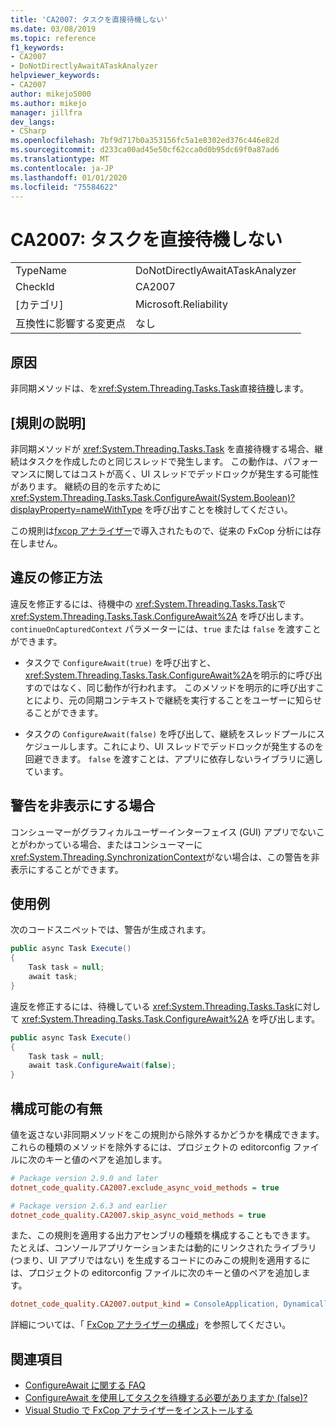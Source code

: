 ```yaml
---
title: 'CA2007: タスクを直接待機しない'
ms.date: 03/08/2019
ms.topic: reference
f1_keywords:
- CA2007
- DoNotDirectlyAwaitATaskAnalyzer
helpviewer_keywords:
- CA2007
author: mikejo5000
ms.author: mikejo
manager: jillfra
dev_langs:
- CSharp
ms.openlocfilehash: 7bf9d717b0a353156fc5a1e8302ed376c446e82d
ms.sourcegitcommit: d233ca00ad45e50cf62cca0d0b95dc69f0a87ad6
ms.translationtype: MT
ms.contentlocale: ja-JP
ms.lasthandoff: 01/01/2020
ms.locfileid: "75584622"
---
```

# <a name="ca2007-do-not-directly-await-a-task"></a>CA2007: タスクを直接待機しない

|||
|-|-|
|TypeName|DoNotDirectlyAwaitATaskAnalyzer|
|CheckId|CA2007|
|[カテゴリ]|Microsoft.Reliability|
|互換性に影響する変更点|なし|

## <a name="cause"></a>原因

非同期メソッドは、を<xref:System.Threading.Tasks.Task>直接[待機](/dotnet/csharp/language-reference/keywords/await)します。

## <a name="rule-description"></a>[規則の説明]

非同期メソッドが <xref:System.Threading.Tasks.Task> を直接待機する場合、継続はタスクを作成したのと同じスレッドで発生します。 この動作は、パフォーマンスに関してはコストが高く、UI スレッドでデッドロックが発生する可能性があります。 継続の目的を示すために <xref:System.Threading.Tasks.Task.ConfigureAwait(System.Boolean)?displayProperty=nameWithType> を呼び出すことを検討してください。

この規則は[fxcop アナライザー](install-fxcop-analyzers.md)で導入されたもので、従来の FxCop 分析には存在しません。

## <a name="how-to-fix-violations"></a>違反の修正方法

違反を修正するには、待機中の <xref:System.Threading.Tasks.Task>で <xref:System.Threading.Tasks.Task.ConfigureAwait%2A> を呼び出します。 `continueOnCapturedContext` パラメーターには、`true` または `false` を渡すことができます。

- タスクで `ConfigureAwait(true)` を呼び出すと、<xref:System.Threading.Tasks.Task.ConfigureAwait%2A>を明示的に呼び出すのではなく、同じ動作が行われます。 このメソッドを明示的に呼び出すことにより、元の同期コンテキストで継続を実行することをユーザーに知らせることができます。

- タスクの `ConfigureAwait(false)` を呼び出して、継続をスレッドプールにスケジュールします。これにより、UI スレッドでデッドロックが発生するのを回避できます。 `false` を渡すことは、アプリに依存しないライブラリに適しています。

## <a name="when-to-suppress-warnings"></a>警告を非表示にする場合

コンシューマーがグラフィカルユーザーインターフェイス (GUI) アプリでないことがわかっている場合、またはコンシューマーに <xref:System.Threading.SynchronizationContext>がない場合は、この警告を非表示にすることができます。

## <a name="example"></a>使用例

次のコードスニペットでは、警告が生成されます。

```csharp
public async Task Execute()
{
    Task task = null;
    await task;
}
```

違反を修正するには、待機している <xref:System.Threading.Tasks.Task>に対して <xref:System.Threading.Tasks.Task.ConfigureAwait%2A> を呼び出します。

```csharp
public async Task Execute()
{
    Task task = null;
    await task.ConfigureAwait(false);
}
```

## <a name="configurability"></a>構成可能の有無

値を返さない非同期メソッドをこの規則から除外するかどうかを構成できます。 これらの種類のメソッドを除外するには、プロジェクトの editorconfig ファイルに次のキーと値のペアを追加します。

```ini
# Package version 2.9.0 and later
dotnet_code_quality.CA2007.exclude_async_void_methods = true

# Package version 2.6.3 and earlier
dotnet_code_quality.CA2007.skip_async_void_methods = true
```

また、この規則を適用する出力アセンブリの種類を構成することもできます。 たとえば、コンソールアプリケーションまたは動的にリンクされたライブラリ (つまり、UI アプリではない) を生成するコードにのみこの規則を適用するには、プロジェクトの editorconfig ファイルに次のキーと値のペアを追加します。

```ini
dotnet_code_quality.CA2007.output_kind = ConsoleApplication, DynamicallyLinkedLibrary
```

詳細については、「 [FxCop アナライザーの構成](configure-fxcop-analyzers.md)」を参照してください。

## <a name="see-also"></a>関連項目

- [ConfigureAwait に関する FAQ](https://devblogs.microsoft.com/dotnet/configureawait-faq/)
- [ConfigureAwait を使用してタスクを待機する必要がありますか (false)?](https://github.com/Microsoft/vs-threading/blob/master/doc/cookbook_vs.md#should-i-await-a-task-with-configureawaitfalse)
- [Visual Studio で FxCop アナライザーをインストールする](install-fxcop-analyzers.md)

